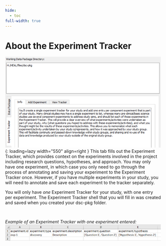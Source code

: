 ```yaml
---
hide:
  - toc
full-width: true
---
```


# About the Experiment Tracker

![](../app-screenshots/exp-track-first.PNG){: loading=lazy width="550" align=right } This tab fills out the Experiment Tracker, which provides context on the experiments involved in the project including research questions, hypotheses, and approach. You may only have one experiment, in which case you only need to go through the process of annotating and saving your experiment to the Experiment Tracker once. However, if you have multiple experiments in your study, you will need to annotate and save each experiment to the tracker separately.


You will only have *one* Experiment Tracker for your study, with one entry per experiment. The Experiment Tracker shell that you will fill in was created and saved when you created your dsc-pkg folder.


<br>

*Example of an Experiment Tracker with one experiment entered:*
![](../app-screenshots/exp-track-preview.PNG)
